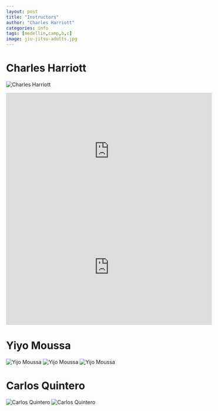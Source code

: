 ```yaml
---
layout: post
title: "Instructors"
author: "Charles Harriott"
categories: info
tags: [medellin,camp,b,c]
image: jiu-jitsu-adults.jpg
---
```


# Charles Harriott
 ![Charles Harriott](assets/img/charles3.jpg)
<iframe width="560" height="315" src="https://www.youtube.com/embed/Vbqz4SjSE7A" frameborder="0" allowfullscreen></iframe>

<iframe width="560" height="315" src="https://www.youtube.com/embed/4IEkpBAajZM" frameborder="0" allowfullscreen></iframe>

# Yiyo Moussa

 ![Yijo Moussa](assets/img/yijo1.jpg)
 ![Yijo Moussa](assets/img/yijo2.jpg)
 ![Yijo Moussa](assets/img/yijo3.jpg)

# Carlos Quintero

 ![Carlos Quintero](assets/img/carlos2.jpg)
 ![Carlos Quintero](assets/img/carlos3.jpg)
